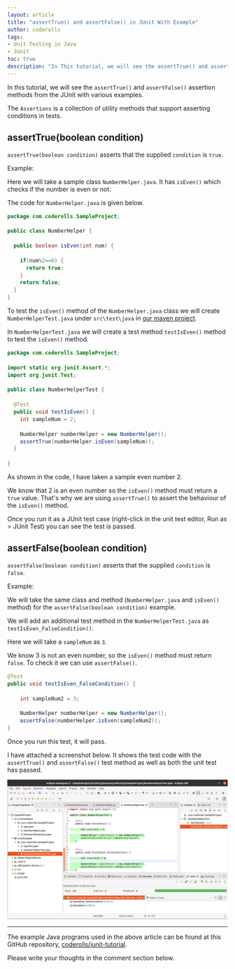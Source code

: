 ```yaml
---
layout: article  
title: "assertTrue() and assertFalse() in JUnit With Example"  
author: coderolls  
tags: 
- Unit Testing in Java
- JUnit 
toc: true
description: "In This tutorial, we will see the assertTrue() and assertFalse() assertion methods from the JUnit with various examples."
---
```


In this tutorial, we will see the `assertTrue()` and `assertFalse()` assertion methods from the JUnit with various examples.

The `Assertions` is a collection of utility methods that support asserting conditions in tests.

## assertTrue(boolean condition)

`assertTrue(boolean condition)` asserts that the supplied `condition` is `true`.

Example:

Here we will take a sample class `NumberHelper.java`. It has `isEven()` which checks if the number is even or not.

The code for `NumberHelper.java` is given below.

```java
package com.coderolls.SampleProject;

public class NumberHelper {
	
  public boolean isEven(int num) {
  
    if(num%2==0) {
      return true;
    }
    return false;
  }
}
```

To test the `isEven()` method of the `NumberHelper.java` class we will create `NumberHelperTest.java` under `src\test\java` in [our maven project](/maven-project/).

In `NumberHelperTest.java` we will create a test method `testIsEven()` method to test the `isEven()` method.

```java
package com.coderolls.SampleProject;

import static org.junit.Assert.*;
import org.junit.Test;

public class NumberHelperTest {

  @Test
  public void testIsEven() {
    int sampleNum = 2;
    
    NumberHelper numberHelper = new NumberHelper();
    assertTrue(numberHelper.isEven(sampleNum)); 
  }

}
```

As shown in the code, I have taken a sample even number 2.

We know that 2 is an even number so the `isEven()` method must return a `true` value. That's why we are using `assertTrue()` to assert the behaviour of the `isEven()` method.

Once you run it as a JUnit test case (right-click in the unit test editor, Run as > JUnit Test) you can see the test is passed.

## assertFalse(boolean condition)

`assertFalse(boolean condition)` asserts that the supplied `condition` is `false`.

Example:

We will take the same class and method (`NumberHelper.java`  and `isEven()` method) for the `assertFalse(boolean condition)` example.

We will add an additional test method in the `NumberHelperTest.java` as `testIsEven_FalseCondition()`.

Here we will take a `sampleNum` as `3`.

We know 3 is not an even number, so the `isEven()` method must return `false`. To check it we can use `assertFalse()`.

```java
@Test
public void testIsEven_FalseCondition() {

    int sampleNum2 = 3;

    NumberHelper numberHelper = new NumberHelper();
    assertFalse(numberHelper.isEven(sampleNum2)); 
}
```

Once you run this test, it will pass.

I have attached a screenshot below. It shows the test code with the `assertTrue()` and `assertFalse()` test method as well as both the unit test has passed.

![NumberHelperTest.java code and showing both test passed](/assets/images/2022-10-10-assert-true-assert-false/001-assert-true-assert-false.png)

---

The example Java programs used in the above article can be found at this GitHub repository, [coderolls/junit-tutorial](https://github.com/coderolls/junit-tutorial).  

Please write your thoughts in the comment section below.
